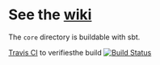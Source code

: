 
See the [wiki](https://github.com/adampingel/axle/wiki)
==========


The `core` directory is buildable with sbt.

[Travis CI](http://travis-ci.org/) to verifiesthe build
[![Build Status](https://secure.travis-ci.org/adampingel/axle.png)](http://travis-ci.org/adampingel/axle)
